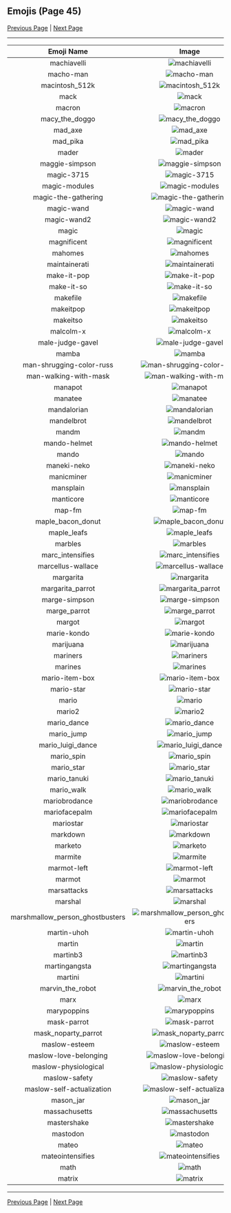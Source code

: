 
  ## Emojis (Page 45)

  [Previous Page](/docs/hashicorp/page-l-0044.md)
   | [Next Page](/docs/hashicorp/page-m-0046.md)

  <hr />

  |Emoji Name|Image|
  | :-: | :-: |
  |machiavelli| ![machiavelli](/emojis/hashicorp/machiavelli.jpg)|
  |macho-man| ![macho-man](/emojis/hashicorp/macho-man.gif)|
  |macintosh_512k| ![macintosh_512k](/emojis/hashicorp/macintosh_512k.png)|
  |mack| ![mack](/emojis/hashicorp/mack.jpg)|
  |macron| ![macron](/emojis/hashicorp/macron.png)|
  |macy_the_doggo| ![macy_the_doggo](/emojis/hashicorp/macy_the_doggo.png)|
  |mad_axe| ![mad_axe](/emojis/hashicorp/mad_axe.gif)|
  |mad_pika| ![mad_pika](/emojis/hashicorp/mad_pika.png)|
  |mader| ![mader](/emojis/hashicorp/mader.jpg)|
  |maggie-simpson| ![maggie-simpson](/emojis/hashicorp/maggie-simpson.png)|
  |magic-3715| ![magic-3715](/emojis/hashicorp/magic-3715.gif)|
  |magic-modules| ![magic-modules](/emojis/hashicorp/magic-modules.png)|
  |magic-the-gathering| ![magic-the-gathering](/emojis/hashicorp/magic-the-gathering.jpg)|
  |magic-wand| ![magic-wand](/emojis/hashicorp/magic-wand.png)|
  |magic-wand2| ![magic-wand2](/emojis/hashicorp/magic-wand2.png)|
  |magic| ![magic](/emojis/hashicorp/magic.gif)|
  |magnificent| ![magnificent](/emojis/hashicorp/magnificent.png)|
  |mahomes| ![mahomes](/emojis/hashicorp/mahomes.png)|
  |maintainerati| ![maintainerati](/emojis/hashicorp/maintainerati.jpg)|
  |make-it-pop| ![make-it-pop](/emojis/hashicorp/make-it-pop.png)|
  |make-it-so| ![make-it-so](/emojis/hashicorp/make-it-so.gif)|
  |makefile| ![makefile](/emojis/hashicorp/makefile.png)|
  |makeitpop| ![makeitpop](/emojis/hashicorp/makeitpop.png)|
  |makeitso| ![makeitso](/emojis/hashicorp/makeitso.jpg)|
  |malcolm-x| ![malcolm-x](/emojis/hashicorp/malcolm-x.png)|
  |male-judge-gavel| ![male-judge-gavel](/emojis/hashicorp/male-judge-gavel.png)|
  |mamba| ![mamba](/emojis/hashicorp/mamba.png)|
  |man-shrugging-color-russ| ![man-shrugging-color-russ](/emojis/hashicorp/man-shrugging-color-russ.png)|
  |man-walking-with-mask| ![man-walking-with-mask](/emojis/hashicorp/man-walking-with-mask.png)|
  |manapot| ![manapot](/emojis/hashicorp/manapot.jpg)|
  |manatee| ![manatee](/emojis/hashicorp/manatee.png)|
  |mandalorian| ![mandalorian](/emojis/hashicorp/mandalorian.jpg)|
  |mandelbrot| ![mandelbrot](/emojis/hashicorp/mandelbrot.jpg)|
  |mandm| ![mandm](/emojis/hashicorp/mandm.png)|
  |mando-helmet| ![mando-helmet](/emojis/hashicorp/mando-helmet.png)|
  |mando| ![mando](/emojis/hashicorp/mando.jpg)|
  |maneki-neko| ![maneki-neko](/emojis/hashicorp/maneki-neko.png)|
  |manicminer| ![manicminer](/emojis/hashicorp/manicminer.png)|
  |mansplain| ![mansplain](/emojis/hashicorp/mansplain.jpg)|
  |manticore| ![manticore](/emojis/hashicorp/manticore.png)|
  |map-fm| ![map-fm](/emojis/hashicorp/map-fm.png)|
  |maple_bacon_donut| ![maple_bacon_donut](/emojis/hashicorp/maple_bacon_donut.jpg)|
  |maple_leafs| ![maple_leafs](/emojis/hashicorp/maple_leafs.png)|
  |marbles| ![marbles](/emojis/hashicorp/marbles.png)|
  |marc_intensifies| ![marc_intensifies](/emojis/hashicorp/marc_intensifies.gif)|
  |marcellus-wallace| ![marcellus-wallace](/emojis/hashicorp/marcellus-wallace.jpg)|
  |margarita| ![margarita](/emojis/hashicorp/margarita.png)|
  |margarita_parrot| ![margarita_parrot](/emojis/hashicorp/margarita_parrot.gif)|
  |marge-simpson| ![marge-simpson](/emojis/hashicorp/marge-simpson.png)|
  |marge_parrot| ![marge_parrot](/emojis/hashicorp/marge_parrot.gif)|
  |margot| ![margot](/emojis/hashicorp/margot.png)|
  |marie-kondo| ![marie-kondo](/emojis/hashicorp/marie-kondo.png)|
  |marijuana| ![marijuana](/emojis/hashicorp/marijuana.png)|
  |mariners| ![mariners](/emojis/hashicorp/mariners.png)|
  |marines| ![marines](/emojis/hashicorp/marines.jpg)|
  |mario-item-box| ![mario-item-box](/emojis/hashicorp/mario-item-box.png)|
  |mario-star| ![mario-star](/emojis/hashicorp/mario-star.png)|
  |mario| ![mario](/emojis/hashicorp/mario.png)|
  |mario2| ![mario2](/emojis/hashicorp/mario2.gif)|
  |mario_dance| ![mario_dance](/emojis/hashicorp/mario_dance.gif)|
  |mario_jump| ![mario_jump](/emojis/hashicorp/mario_jump.gif)|
  |mario_luigi_dance| ![mario_luigi_dance](/emojis/hashicorp/mario_luigi_dance.gif)|
  |mario_spin| ![mario_spin](/emojis/hashicorp/mario_spin.gif)|
  |mario_star| ![mario_star](/emojis/hashicorp/mario_star.gif)|
  |mario_tanuki| ![mario_tanuki](/emojis/hashicorp/mario_tanuki.gif)|
  |mario_walk| ![mario_walk](/emojis/hashicorp/mario_walk.gif)|
  |mariobrodance| ![mariobrodance](/emojis/hashicorp/mariobrodance.gif)|
  |mariofacepalm| ![mariofacepalm](/emojis/hashicorp/mariofacepalm.gif)|
  |mariostar| ![mariostar](/emojis/hashicorp/mariostar.gif)|
  |markdown| ![markdown](/emojis/hashicorp/markdown.png)|
  |marketo| ![marketo](/emojis/hashicorp/marketo.png)|
  |marmite| ![marmite](/emojis/hashicorp/marmite.jpg)|
  |marmot-left| ![marmot-left](/emojis/hashicorp/marmot-left.png)|
  |marmot| ![marmot](/emojis/hashicorp/marmot.png)|
  |marsattacks| ![marsattacks](/emojis/hashicorp/marsattacks.png)|
  |marshal| ![marshal](/emojis/hashicorp/marshal.png)|
  |marshmallow_person_ghostbusters| ![marshmallow_person_ghostbusters](/emojis/hashicorp/marshmallow_person_ghostbusters.jpg)|
  |martin-uhoh| ![martin-uhoh](/emojis/hashicorp/martin-uhoh.png)|
  |martin| ![martin](/emojis/hashicorp/martin.jpg)|
  |martinb3| ![martinb3](/emojis/hashicorp/martinb3.png)|
  |martingangsta| ![martingangsta](/emojis/hashicorp/martingangsta.jpg)|
  |martini| ![martini](/emojis/hashicorp/martini.png)|
  |marvin_the_robot| ![marvin_the_robot](/emojis/hashicorp/marvin_the_robot.png)|
  |marx| ![marx](/emojis/hashicorp/marx.png)|
  |marypoppins| ![marypoppins](/emojis/hashicorp/marypoppins.png)|
  |mask-parrot| ![mask-parrot](/emojis/hashicorp/mask-parrot.gif)|
  |mask_noparty_parrot| ![mask_noparty_parrot](/emojis/hashicorp/mask_noparty_parrot.png)|
  |maslow-esteem| ![maslow-esteem](/emojis/hashicorp/maslow-esteem.png)|
  |maslow-love-belonging| ![maslow-love-belonging](/emojis/hashicorp/maslow-love-belonging.png)|
  |maslow-physiological| ![maslow-physiological](/emojis/hashicorp/maslow-physiological.png)|
  |maslow-safety| ![maslow-safety](/emojis/hashicorp/maslow-safety.png)|
  |maslow-self-actualization| ![maslow-self-actualization](/emojis/hashicorp/maslow-self-actualization.png)|
  |mason_jar| ![mason_jar](/emojis/hashicorp/mason_jar.jpg)|
  |massachusetts| ![massachusetts](/emojis/hashicorp/massachusetts.png)|
  |mastershake| ![mastershake](/emojis/hashicorp/mastershake.png)|
  |mastodon| ![mastodon](/emojis/hashicorp/mastodon.png)|
  |mateo| ![mateo](/emojis/hashicorp/mateo.png)|
  |mateointensifies| ![mateointensifies](/emojis/hashicorp/mateointensifies.gif)|
  |math| ![math](/emojis/hashicorp/math.png)|
  |matrix| ![matrix](/emojis/hashicorp/matrix.gif)|

  <hr/>
  
  [Previous Page](/docs/hashicorp/page-l-0044.md)
   | [Next Page](/docs/hashicorp/page-m-0046.md)